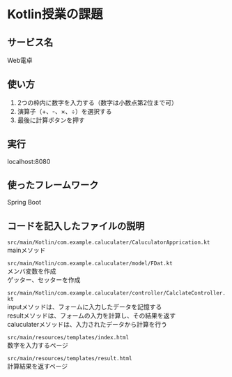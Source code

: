 # Kotlin授業の課題  

## サービス名
Web電卓


## 使い方
1. 2つの枠内に数字を入力する（数字は小数点第2位まで可）
2. 演算子（+、-、×、÷）を選択する
3. 最後に計算ボタンを押す

## 実行
localhost:8080

## 使ったフレームワーク
Spring Boot


## コードを記入したファイルの説明
`src/main/Kotlin/com.example.caluculater/CaluculatorApprication.kt`  
mainメソッド  

`src/main/Kotlin/com.example.caluculater/model/FDat.kt`  
メンバ変数を作成  
ゲッター、セッターを作成  

`src/main/Kotlin/com.example.caluculater/controller/CalclateController.kt`  
inputメソッドは、フォームに入力したデータを記憶する  
resultメソッドは、フォームの入力を計算し、その結果を返す  
caluculaterメソッドは、入力されたデータから計算を行う  

`src/main/resources/templates/index.html`  
数字を入力するページ  

`src/main/resources/templates/result.html`  
計算結果を返すページ